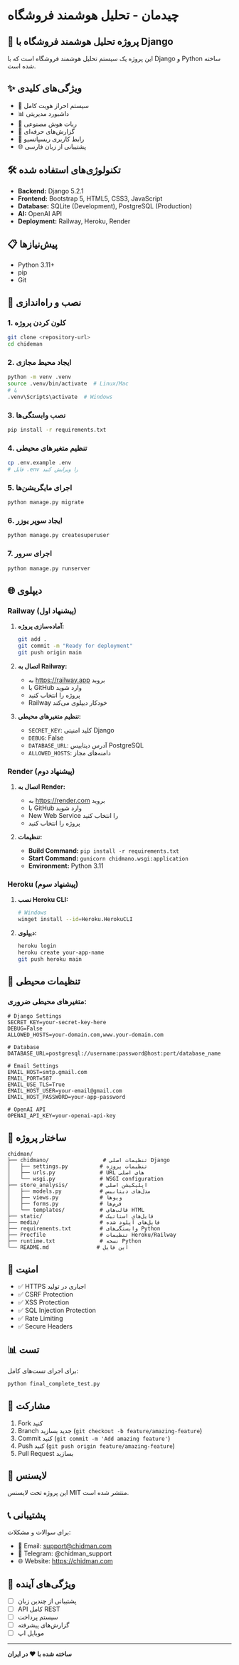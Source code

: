 # چیدمان - تحلیل هوشمند فروشگاه

## 🚀 پروژه تحلیل هوشمند فروشگاه با Django

این پروژه یک سیستم تحلیل هوشمند فروشگاه است که با Django و Python ساخته شده است.

## ✨ ویژگی‌های کلیدی

- 🔐 سیستم احراز هویت کامل
- 📊 داشبورد مدیریتی
- 🤖 ربات هوش مصنوعی
- 📄 گزارش‌های حرفه‌ای
- 📱 رابط کاربری ریسپانسیو
- 🌐 پشتیبانی از زبان فارسی

## 🛠️ تکنولوژی‌های استفاده شده

- **Backend:** Django 5.2.1
- **Frontend:** Bootstrap 5, HTML5, CSS3, JavaScript
- **Database:** SQLite (Development), PostgreSQL (Production)
- **AI:** OpenAI API
- **Deployment:** Railway, Heroku, Render

## 📋 پیش‌نیازها

- Python 3.11+
- pip
- Git

## 🚀 نصب و راه‌اندازی

### 1. کلون کردن پروژه
```bash
git clone <repository-url>
cd chideman
```

### 2. ایجاد محیط مجازی
```bash
python -m venv .venv
source .venv/bin/activate  # Linux/Mac
# یا
.venv\Scripts\activate  # Windows
```

### 3. نصب وابستگی‌ها
```bash
pip install -r requirements.txt
```

### 4. تنظیم متغیرهای محیطی
```bash
cp .env.example .env
# فایل .env را ویرایش کنید
```

### 5. اجرای مایگریشن‌ها
```bash
python manage.py migrate
```

### 6. ایجاد سوپر یوزر
```bash
python manage.py createsuperuser
```

### 7. اجرای سرور
```bash
python manage.py runserver
```

## 🌐 دیپلوی

### Railway (پیشنهاد اول)

1. **آماده‌سازی پروژه:**
   ```bash
   git add .
   git commit -m "Ready for deployment"
   git push origin main
   ```

2. **اتصال به Railway:**
   - به https://railway.app بروید
   - با GitHub وارد شوید
   - پروژه را انتخاب کنید
   - Railway خودکار دیپلوی می‌کند

3. **تنظیم متغیرهای محیطی:**
   - `SECRET_KEY`: کلید امنیتی Django
   - `DEBUG`: False
   - `DATABASE_URL`: آدرس دیتابیس PostgreSQL
   - `ALLOWED_HOSTS`: دامنه‌های مجاز

### Render (پیشنهاد دوم)

1. **اتصال به Render:**
   - به https://render.com بروید
   - با GitHub وارد شوید
   - New Web Service را انتخاب کنید
   - پروژه را انتخاب کنید

2. **تنظیمات:**
   - **Build Command:** `pip install -r requirements.txt`
   - **Start Command:** `gunicorn chidmano.wsgi:application`
   - **Environment:** Python 3.11

### Heroku (پیشنهاد سوم)

1. **نصب Heroku CLI:**
   ```bash
   # Windows
   winget install --id=Heroku.HerokuCLI
   ```

2. **دیپلوی:**
   ```bash
   heroku login
   heroku create your-app-name
   git push heroku main
   ```

## 🔧 تنظیمات محیطی

### متغیرهای محیطی ضروری:

```env
# Django Settings
SECRET_KEY=your-secret-key-here
DEBUG=False
ALLOWED_HOSTS=your-domain.com,www.your-domain.com

# Database
DATABASE_URL=postgresql://username:password@host:port/database_name

# Email Settings
EMAIL_HOST=smtp.gmail.com
EMAIL_PORT=587
EMAIL_USE_TLS=True
EMAIL_HOST_USER=your-email@gmail.com
EMAIL_HOST_PASSWORD=your-app-password

# OpenAI API
OPENAI_API_KEY=your-openai-api-key
```

## 📁 ساختار پروژه

```
chidman/
├── chidmano/                 # تنظیمات اصلی Django
│   ├── settings.py          # تنظیمات پروژه
│   ├── urls.py              # URL های اصلی
│   └── wsgi.py              # WSGI configuration
├── store_analysis/          # اپلیکیشن اصلی
│   ├── models.py            # مدل‌های دیتابیس
│   ├── views.py             # ویوها
│   ├── forms.py             # فرم‌ها
│   └── templates/           # قالب‌های HTML
├── static/                  # فایل‌های استاتیک
├── media/                   # فایل‌های آپلود شده
├── requirements.txt         # وابستگی‌های Python
├── Procfile                 # تنظیمات Heroku/Railway
├── runtime.txt              # نسخه Python
└── README.md               # این فایل
```

## 🔐 امنیت

- ✅ HTTPS اجباری در تولید
- ✅ CSRF Protection
- ✅ XSS Protection
- ✅ SQL Injection Protection
- ✅ Rate Limiting
- ✅ Secure Headers

## 📊 تست

برای اجرای تست‌های کامل:

```bash
python final_complete_test.py
```

## 🤝 مشارکت

1. Fork کنید
2. Branch جدید بسازید (`git checkout -b feature/amazing-feature`)
3. Commit کنید (`git commit -m 'Add amazing feature'`)
4. Push کنید (`git push origin feature/amazing-feature`)
5. Pull Request بسازید

## 📄 لایسنس

این پروژه تحت لایسنس MIT منتشر شده است.

## 📞 پشتیبانی

برای سوالات و مشکلات:
- 📧 Email: support@chidman.com
- 💬 Telegram: @chidman_support
- 🌐 Website: https://chidman.com

## 🎯 ویژگی‌های آینده

- [ ] پشتیبانی از چندین زبان
- [ ] API کامل REST
- [ ] سیستم پرداخت
- [ ] گزارش‌های پیشرفته
- [ ] موبایل اپ

---

**ساخته شده با ❤️ در ایران** 
